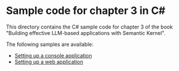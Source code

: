 # Sample code for chapter 3 in C#

This directory contains the C# sample code for chapter 3 of the book "Building effective LLM-based applications with Semantic Kernel".

The following samples are available:

- [Setting up a console application](Chapter3.Console/)
- [Setting up a web application](Chapter3.WebApi/)
